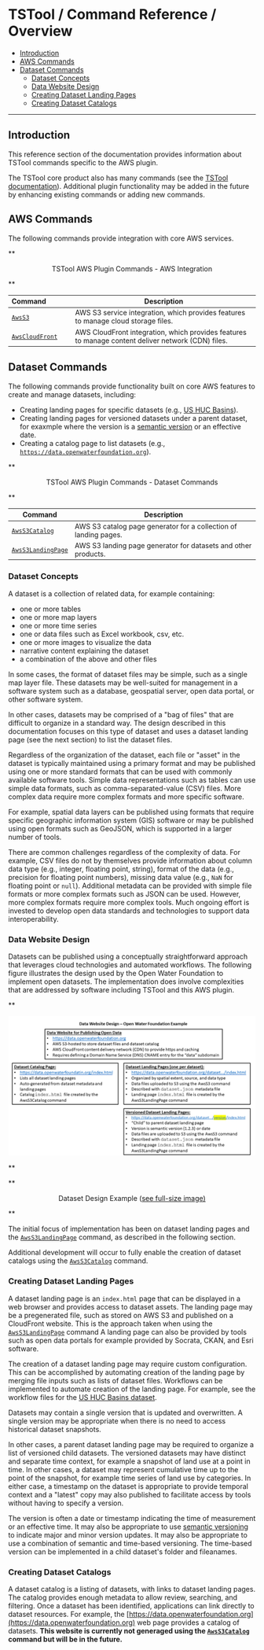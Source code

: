 # TSTool / Command Reference / Overview #

*   [Introduction](#introduction)
*   [AWS Commands](#aws-commands)
*   [Dataset Commands](#dataset-commands)
    +   [Dataset Concepts](#dataset-concepts)
    +   [Data Website Design](#data-website-design)
    +   [Creating Dataset Landing Pages](#creating-dataset-landing-pages)
    +   [Creating Dataset Catalogs](#creating-dataset-catalogs)

-------------------

## Introduction ##

This reference section of the documentation provides information about TSTool commands specific to the AWS plugin.

The TSTool core product also has many commands (see the
[TSTool documentation](https://opencdss.state.co.us/tstool/latest/doc-user/command-ref/overview/)).
Additional plugin functionality may be added in the future by enhancing existing commands or adding new commands.

## AWS Commands ##

The following commands provide integration with core AWS services.

**<p style="text-align: center;">
TSTool AWS Plugin Commands - AWS Integration
</p>**

| **Command**&nbsp;&nbsp;&nbsp;&nbsp;&nbsp;&nbsp;&nbsp;&nbsp;&nbsp;&nbsp;&nbsp;&nbsp; | **Description** |
| -- | -- |
| [`AwsS3`](AwsS3/AwsS3.md) | AWS S3 service integration, which provides features to manage cloud storage files. |
| [`AwsCloudFront`](AwsCloudFront/AwsCloudFront.md) | AWS CloudFront integration, which provides features to manage content deliver network (CDN) files. |

## Dataset Commands ##

The following commands provide functionality built on core AWS features to create and manage datasets, including:

*   Creating landing pages for specific datasets (e.g.,
    [US HUC Basins](https://data.openwaterfoundation.org/country/us/usgs/huc-basins/)).
*   Creating landing pages for versioned datasets under a parent dataset,
    for exaxmple where the version is a [semantic version](https://semver.org/)
    or an effective date.
*   Creating a catalog page to list datasets (e.g.,
    [`https://data.openwaterfoundation.org`](https://data.openwaterfoundation.org)).

**<p style="text-align: center;">
TSTool AWS Plugin Commands - Dataset Commands
</p>**

| **Command** | **Description** |
| -- | -- |
| [`AwsS3Catalog`](AwsS3Catalog/AwsS3Catalog.md) | AWS S3 catalog page generator for a collection of landing pages. |
| [`AwsS3LandingPage`](AwsS3Catalog/AwsS3LandingPage.md) | AWS S3 landing page generator for datasets and other products. |

### Dataset Concepts ###

A dataset is a collection of related data, for example containing:

*   one or more tables
*   one or more map layers
*   one or more time series
*   one or data files such as Excel workbook, csv, etc.
*   one or more images to visualize the data
*   narrative content explaining the dataset
*   a combination of the above and other files

In some cases, the format of dataset files may be simple, such as a single map layer file.
These datasets may be well-suited for management in a software system such as a database,
geospatial server, open data portal, or other software system.

In other cases, datasets may be comprised of a "bag of files" that are difficult to organize in a standard way.
The design described in this documentation focuses on this type of dataset and uses a dataset landing page
(see the next section) to list the dataset files.

Regardless of the organization of the dataset,
each file or "asset" in the dataset is typically maintained using a primary format and may be
published using one or more standard formats that can be used with commonly available software tools.
Simple data representations such as tables can use simple data formats, such as comma-separated-value (CSV) files.
More complex data require more complex formats and more specific software.

For example, spatial data layers can be published using formats that require specific geographic information system (GIS)
software or may be published using open formats such as GeoJSON,
which is supported in a larger number of tools.

There are common challenges regardless of the complexity of data.
For example, CSV files do not by themselves provide information about column data type (e.g., integer, floating point, string),
format of the data (e.g., precision for floating point numbers), missing data value (e.g., `NaN` for floating point or `null`).
Additional metadata can be provided with simple file formats or more complex formats such as JSON can be used.
However, more complex formats require more complex tools.
Much ongoing effort is invested to develop open data standards and technologies to support data interoperability.

### Data Website Design ###

Datasets can be published using a conceptually straightforward approach that leverages cloud technologies
and automated workflows.
The following figure illustrates the design used by the Open Water Foundation to implement open datasets.
The implementation does involve complexities that are addressed by software including
TSTool and this AWS plugin.

**<p style="text-align: center;">
![dataset-design.png](dataset-design.png)
</p>**

**<p style="text-align: center;">
Dataset Design Example (<a href="../dataset-design.png">see full-size image)</a>
</p>**

The initial focus of implementation has been on dataset landing pages
and the [`AwsS3LandingPage`](AwsS3LandingPage/AwsS3LandingPage.md) command,
as described in the following section.

Additional development will occur to fully enable the creation of dataset catalogs using the
[`AwsS3Catalog`](AwsS3Catalog/AwsS3Catalog.md) command.

### Creating Dataset Landing Pages ###

A dataset landing page is an `index.html` page that can be displayed in a web browser and provides access to dataset assets.
The landing page may be a pregenerated file, such as stored on AWS S3 and published on a CloudFront website.
This is the approach taken when using the [`AwsS3LandingPage`](AwsS3LandingPage/AwsS3LandingPage.md) command
A landing page can also be provided by tools such as open data portals for example provided by Socrata, CKAN, and Esri software.

The creation of a dataset landing page may require custom configuration.
This can be accomplished by automating creation of the landing page by merging file inputs such as lists of dataset files.
Workflows can be implemented to automate creation of the landing page.
For example, see the workflow files for the
[US HUC Basins dataset](https://github.com/OpenWaterFoundation/owf-data-us-huc-basins/tree/main/workflow).

Datasets may contain a single version that is updated and overwritten.
A single version may be appropriate when there is no need to access historical dataset snapshots.

In other cases, a parent dataset landing page may be required to organize a list of versioned child datasets.
The versioned datasets may have distinct and separate time context,
for example a snapshot of land use at a point in time.
In other cases, a dataset may represent cumulative time up to the point of the snapshot,
for example time series of land use by categories.
In either case, a timestamp on the dataset is appropriate to provide temporal context and a "latest"
copy may also published to facilitate access by tools without having to specify a version.

The version is often a date or timestamp indicating the time of measurement or an effective time.
It may also be appropriate to use [semantic versioning](https://semver.org/) to indicate major and minor version updates.
It may also be appropriate to use a combination of semantic and time-based versioning.
The time-based version can be implemented in a child dataset's folder and fileanames.

### Creating Dataset Catalogs ###

A dataset catalog is a listing of datasets, with links to dataset landing pages.
The catalog provides enough metadata to allow review, searching, and filtering.
Once a dataset has been identified, applications can link directly to dataset resources.
For example, the [https://data.openwaterfoundation.org](https://data.openwaterfoundation.org) web page
provides a catalog of datasets.  **This website is currently not generaged using the [`AwsS3Catalog`](AwsS3Catalog/AwsS3Catalog.md) command
but will be in the future.**
